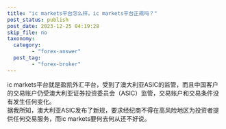 ```yaml
---
title: "ic markets平台怎么样，ic markets平台正规吗？"
post_status: publish
post_date: 2023-12-25 04:19:28
skip_file: no
taxonomy:
  category:
        - "forex-answer"
  post_tag:
        - "forex-broker"
---
```


ic markets平台就是盈凯外汇平台，受到了澳大利亚ASIC的监管，而且中国客户的交易账户仍受澳大利亚证券投资委员会（ASIC）监管，交易账户和交易条件没有发生任何变化。  
据我所知，澳大利亚ASIC发布了新规，要求经纪商不得在高风险地区为投资者提供任何交易服务，而ic markets要何去何从还不好说。
